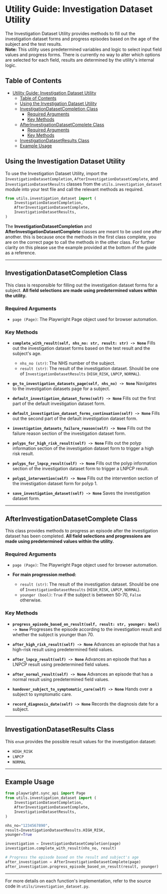 # Utility Guide: Investigation Dataset Utility

The Investigation Dataset Utility provides methods to fill out the investigation dataset forms and progress episodes based on the age of the subject and the test results.<br>
**Note:** This utility uses predetermined variables and logic to select input field values and progress forms. There is currently no way to alter which options are selected for each field, results are determined by the utility's internal logic.

## Table of Contents

- [Utility Guide: Investigation Dataset Utility](#utility-guide-investigation-dataset-utility)
  - [Table of Contents](#table-of-contents)
  - [Using the Investigation Dataset Utility](#using-the-investigation-dataset-utility)
  - [InvestigationDatasetCompletion Class](#investigationdatasetcompletion-class)
    - [Required Arguments](#required-arguments)
    - [Key Methods](#key-methods)
  - [AfterInvestigationDatasetComplete Class](#afterinvestigationdatasetcomplete-class)
    - [Required Arguments](#required-arguments-1)
    - [Key Methods](#key-methods-1)
  - [InvestigationDatasetResults Class](#investigationdatasetresults-class)
  - [Example Usage](#example-usage)

## Using the Investigation Dataset Utility

To use the Investigation Dataset Utility, import the `InvestigationDatasetCompletion`, `AfterInvestigationDatasetComplete`, and `InvestigationDatasetResults` classes from the `utils.investigation_dataset` module into your test file and call the relevant methods as required.

```python
from utils.investigation_dataset import (
    InvestigationDatasetCompletion,
    AfterInvestigationDatasetComplete,
    InvestigationDatasetResults,
)
```

The **InvestigationDatasetCompletion** and **AfterInvestigationDatasetComplete** classes are meant to be used one after another. this is because once the methods in the first class complete, you are on the correct page to call the methods in the other class. For further clarity on this please use the example provided at the bottom of the guide as a reference.

---

## InvestigationDatasetCompletion Class

This class is responsible for filling out the investigation dataset forms for a subject.
**All field selections are made using predetermined values within the utility.**

### Required Arguments

- `page (Page)`: The Playwright Page object used for browser automation.

### Key Methods

- **`complete_with_result(self, nhs_no: str, result: str) -> None`**
  Fills out the investigation dataset forms based on the test result and the subject's age.
  - `nhs_no (str)`: The NHS number of the subject.
  - `result (str)`: The result of the investigation dataset. Should be one of `InvestigationDatasetResults` (`HIGH_RISK`, `LNPCP`, `NORMAL`).

- **`go_to_investigation_datasets_page(self, nhs_no) -> None`**
  Navigates to the investigation datasets page for a subject.

- **`default_investigation_dataset_forms(self) -> None`**
  Fills out the first part of the default investigation dataset form.

- **`default_investigation_dataset_forms_continuation(self) -> None`**
  Fills out the second part of the default investigation dataset form.

- **`investigation_datasets_failure_reason(self) -> None`**
  Fills out the failure reason section of the investigation dataset form.

- **`polyps_for_high_risk_result(self) -> None`**
  Fills out the polyp information section of the investigation dataset form to trigger a high risk result.

- **`polyps_for_lnpcp_result(self) -> None`**
  Fills out the polyp information section of the investigation dataset form to trigger a LNPCP result.

- **`polyp1_intervention(self) -> None`**
  Fills out the intervention section of the investigation dataset form for polyp 1.

- **`save_investigation_dataset(self) -> None`**
  Saves the investigation dataset form.

---

## AfterInvestigationDatasetComplete Class

This class provides methods to progress an episode after the investigation dataset has been completed.
**All field selections and progressions are made using predetermined values within the utility.**

### Required Arguments

- `page (Page)`: The Playwright Page object used for browser automation.

- **For main progression method:**
  - `result (str)`: The result of the investigation dataset. Should be one of `InvestigationDatasetResults` (`HIGH_RISK`, `LNPCP`, `NORMAL`).
  - `younger (bool)`: `True` if the subject is between 50-70, `False` otherwise.

### Key Methods

- **`progress_episode_based_on_result(self, result: str, younger: bool) -> None`**
  Progresses the episode according to the investigation result and whether the subject is younger than 70.

- **`after_high_risk_result(self) -> None`**
  Advances an episode that has a high-risk result using predetermined field values.

- **`after_lnpcp_result(self) -> None`**
  Advances an episode that has a LNPCP result using predetermined field values.

- **`after_normal_result(self) -> None`**
  Advances an episode that has a normal result using predetermined field values.

- **`handover_subject_to_symptomatic_care(self) -> None`**
  Hands over a subject to symptomatic care.

- **`record_diagnosis_date(self) -> None`**
  Records the diagnosis date for a subject.

---

## InvestigationDatasetResults Class

This `enum` provides the possible result values for the investigation dataset:

- `HIGH_RISK`
- `LNPCP`
- `NORMAL`

---

## Example Usage

```python
from playwright.sync_api import Page
from utils.investigation_dataset import (
    InvestigationDatasetCompletion,
    AfterInvestigationDatasetComplete,
    InvestigationDatasetResults,
)

nhs_no="1234567890",
result=InvestigationDatasetResults.HIGH_RISK,
younger=True

investigation = InvestigationDatasetCompletion(page)
investigation.complete_with_result(nhs_no, result)

# Progress the episode based on the result and subject's age
after_investigation = AfterInvestigationDatasetComplete(page)
after_investigation.progress_episode_based_on_result(result, younger)
```

---

For more details on each function's implementation, refer to the source code in `utils/investigation_dataset.py`.
